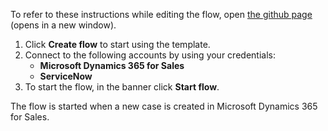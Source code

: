 To refer to these instructions while editing the flow, open [the github page](https://github.com/ot4i/app-connect-templates/tree/main/resources/markdown/Sync%20new%20case%20from%20Microsoft%20Dynamics%20365%20to%20ServiceNow_instructions.md) (opens in a new window).

1.	Click **Create flow** to start using the template.
2.	Connect to the following accounts by using your credentials:
    -	**Microsoft Dynamics 365 for Sales** 
    - **ServiceNow**
3.	To start the flow, in the banner click **Start flow**.

The flow is started when a new case is created in Microsoft Dynamics 365 for Sales.
